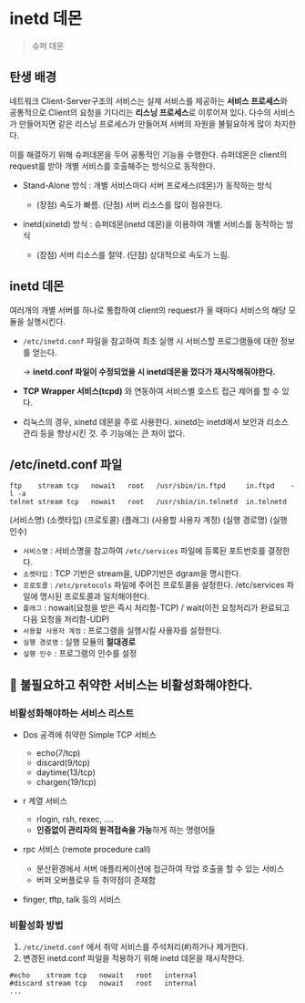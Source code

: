 # inetd 데몬
> 슈퍼 데몬

## 탄생 배경

네트워크 Client-Server구조의 서비스는 실제 서비스를 제공하는 **서비스 프로세스**와 공통적으로 Client의 요청을 기다리는 **리스닝 프로세스**로 이루어져 있다.
다수의 서비스가 만들어지면 같은 리스닝 프로세스가 만들어져 서버의 자원을 불필요하게 많이 차지한다.

이를 해결하기 위해 슈퍼데몬을 두어 공통적인 기능을 수행한다.
슈퍼데몬은 client의 request를 받아 개별 서비스를 호출해주는 방식으로 동작한다.

- Stand-Alone 방식 : 개별 서비스마다 서버 프로세스(데몬)가 동작하는 방식
    - (장점) 속도가 빠름. (단점) 서버 리소스를 많이 점유한다.

- inetd(xinetd) 방식 : 슈퍼데몬(inetd 데몬)을 이용하여 개별 서비스를 동작하는 방식
    - (장점) 서버 리소스를 절약. (단점) 상대적으로 속도가 느림.

## inetd 데몬

여러개의 개별 서버를 하나로 통합하여 client의 request가 올 때마다 서비스의 해당 모듈을 실행시킨다.

- `/etc/inetd.conf` 파일을 참고하여 최초 실행 시 서비스할 프로그램들에 대한 정보를 얻는다.  

    → **inetd.conf 파일이 수정되었을 시 inetd데몬을 껐다가 재시작해줘야한다.**
    
- **TCP Wrapper 서비스(tcpd)** 와 연동하여 서비스별 호스트 접근 제어를 할 수 있다.

- 리눅스의 경우, xinetd 데몬을 주로 사용한다. xinetd는 inetd에서 보안과 리소스 관리 등을 향상시킨 것. 주 기능에는 큰 차이 없다.

## /etc/inetd.conf 파일

```
ftp    stream tcp   nowait   root   /usr/sbin/in.ftpd     in.ftpd    -l -a
telnet stream tcp   nowait   root   /usr/sbin/in.telnetd  in.telnetd
```

(서비스명) (소켓타입) (프로토콜) (플래그) (사용할 사용자 계정) (실행 경로명) (실행 인수)

- `서비스명` : 서비스명을 참고하여 `/etc/services` 파일에 등록된 포트번호를 결정한다.
- `소켓타입` : TCP 기반은 stream을, UDP기반은 dgram을 명시한다.
- `프로토콜` : `/etc/protocols` 파일에 주어진 프로토콜을 설정한다. /etc/services 파일에 명시된 프로토콜과 일치해야한다.
- `플래그` : nowait(요청을 받은 즉시 처리함-TCP) / wait(이전 요청처리가 완료되고 다음 요청을 처리함-UDP)
- `사용할 사용자 계정` : 프로그램을 실행시킬 사용자를 설정한다.
- `실행 경로명` : 실행 모듈의 **절대경로**
- `실행 인수` : 프로그램의 인수를 설정



## 📌 불필요하고 취약한 서비스는 비활성화해야한다.

### 비활성화해야하는 서비스 리스트

- Dos 공격에 취약한 Simple TCP 서비스
    - echo(7/tcp)
    - discard(9/tcp)
    - daytime(13/tcp)
    - chargen(19/tcp)

- r 계열 서비스
    - rlogin, rsh, rexec, ....
    - **인증없이 관리자의 원격접속을 가능**하게 하는 명령어들

- rpc 서비스 (remote procedure call)
    - 분산환경에서 서버 애플리케이션에 접근하여 작업 호출을 할 수 있는 서비스
    - 버퍼 오버플로우 등 취약점이 존재함

- finger, tftp, talk 등의 서비스

### 비활성화 방법

1. `/etc/inetd.conf` 에서 취약 서비스를 주석처리(#)하거나 제거한다.
2. 변경된 inetd.conf 파일을 적용하기 위해 inetd 데몬을 재시작한다.

```
#echo    stream tcp   nowait   root   internal
#discard stream tcp   nowait   root   internal
...
```
